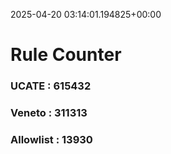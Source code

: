 2025-04-20 03:14:01.194825+00:00
# Rule Counter 
 ### UCATE : 615432

 ### Veneto : 311313

 ### Allowlist : 13930